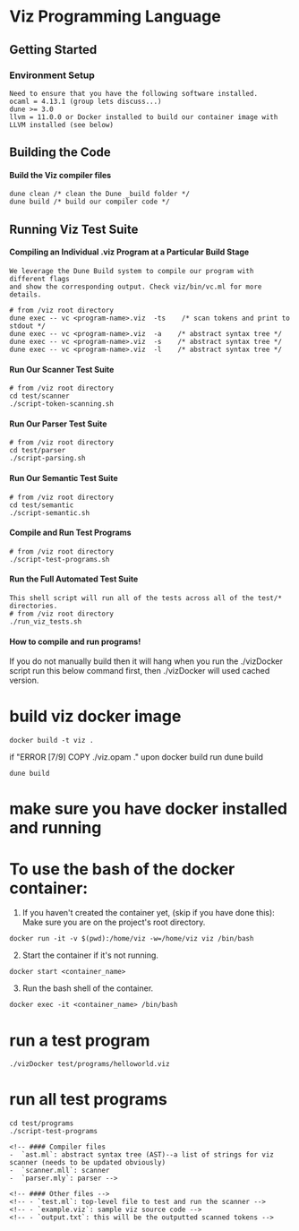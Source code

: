 # Viz Programming Language

## Getting Started
### Environment Setup
```
Need to ensure that you have the following software installed.
ocaml = 4.13.1 (group lets discuss...)
dune >= 3.0
llvm = 11.0.0 or Docker installed to build our container image with LLVM installed (see below)
```

## Building the Code
#### Build the Viz compiler files

```
dune clean /* clean the Dune _build folder */
dune build /* build our compiler code */
```

## Running Viz Test Suite

#### Compiling an Individual .viz Program at a Particular Build Stage
```
We leverage the Dune Build system to compile our program with different flags
and show the corresponding output. Check viz/bin/vc.ml for more details.

# from /viz root directory
dune exec -- vc <program-name>.viz  -ts    /* scan tokens and print to stdout */
dune exec -- vc <program-name>.viz  -a    /* abstract syntax tree */
dune exec -- vc <program-name>.viz  -s    /* abstract syntax tree */
dune exec -- vc <program-name>.viz  -l    /* abstract syntax tree */

```

#### Run Our Scanner Test Suite
```
# from /viz root directory
cd test/scanner
./script-token-scanning.sh
```

#### Run Our Parser Test Suite
```
# from /viz root directory
cd test/parser
./script-parsing.sh
```

#### Run Our Semantic Test Suite
```
# from /viz root directory
cd test/semantic
./script-semantic.sh
```

#### Compile and Run Test Programs
```
# from /viz root directory
./script-test-programs.sh
```

#### Run the Full Automated Test Suite
```
This shell script will run all of the tests across all of the test/* 
directories.
# from /viz root directory
./run_viz_tests.sh
```

#### How to compile and run programs!
If you do not manually build then it will hang when you run the ./vizDocker script
run this below command first, then ./vizDocker will used cached version.
# build viz docker image
```
docker build -t viz .
```
if "ERROR [7/9] COPY ./viz.opam ." upon docker build 
run dune build
```
dune build
```

# make sure you have docker installed and running

# To use the bash of the docker container:
1. If you haven't created the container yet, (skip if you have done this):
Make sure you are on the project's root directory.
```
docker run -it -v $(pwd):/home/viz -w=/home/viz viz /bin/bash
```
2. Start the container if it's not running.
```
docker start <container_name>
```
3. Run the bash shell of the container.
```
docker exec -it <container_name> /bin/bash 
```


# run a test program
`./vizDocker test/programs/helloworld.viz`

# run all test programs
```
cd test/programs
./script-test-programs

<!-- #### Compiler files
-  `ast.ml`: abstract syntax tree (AST)--a list of strings for viz scanner (needs to be updated obviously) 
-  `scanner.mll`: scanner
-  `parser.mly`: parser -->

<!-- #### Other files -->
<!-- - `test.ml`: top-level file to test and run the scanner -->
<!-- - `example.viz`: sample viz source code -->
<!-- - `output.txt`: this will be the outputted scanned tokens -->
